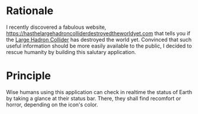 # Rationale
I recently discovered a fabulous website, https://hasthelargehadroncolliderdestroyedtheworldyet.com that tells you if the [Large Hadron Collider](https://en.wikipedia.org/wiki/Large_Hadron_Collider) has destroyed the world yet. Convinced that such useful information should be more easily available to the public, I decided to rescue humanity by building this salutary application.

# Principle
Wise humans using this application can check in realtime the status of Earth by taking a glance at their status bar. There, they shall find recomfort or horror, depending on the icon's color. 
